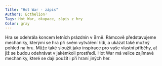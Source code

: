 ```yaml
---
Title: "Hot War - zápis"
Authors: Ecthelion²
Tags: Hot War, okupace, zápis z hry
Color: gray
---
```

Hra se odehrála koncem letních prázdnin v Brně. Rámcově představujeme mechaniky, kterými se hra při svém vytváření řídí, a ukázat také možný pohled na hru. Může také sloužit jako inspirace pro vaše vlastní příběhy, ať již se budou odehrávat v jakémkoli prostředí. Hot War má velice zajímavé mechaniky, které se dají použít i při hraní jiných her.
